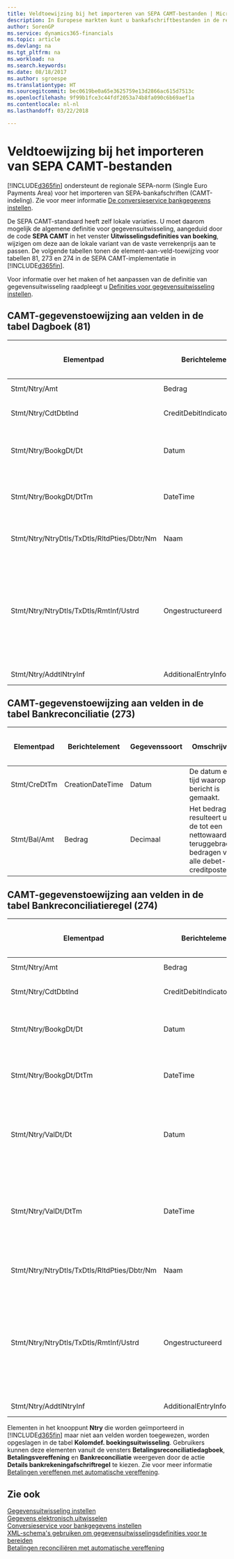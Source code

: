 ```yaml
---
title: Veldtoewijzing bij het importeren van SEPA CAMT-bestanden | Microsoft Docs
description: In Europese markten kunt u bankafschriftbestanden in de regionale SEPA-norm (Single Euro Payments Area) importeren.
author: SorenGP
ms.service: dynamics365-financials
ms.topic: article
ms.devlang: na
ms.tgt_pltfrm: na
ms.workload: na
ms.search.keywords: 
ms.date: 08/18/2017
ms.author: sgroespe
ms.translationtype: HT
ms.sourcegitcommit: bec0619be0a65e3625759e13d2866ac615d7513c
ms.openlocfilehash: 9f99b1fce3c44fdf2053a74b8fa090c6b69aef1a
ms.contentlocale: nl-nl
ms.lasthandoff: 03/22/2018

---
```

# <a name="field-mapping-when-importing-sepa-camt-files"></a>Veldtoewijzing bij het importeren van SEPA CAMT-bestanden
[!INCLUDE[d365fin](includes/d365fin_md.md)] ondersteunt de regionale SEPA-norm (Single Euro Payments Area) voor het importeren van SEPA-bankafschriften (CAMT-indeling). Zie voor meer informatie [De conversieservice bankgegevens instellen](bank-how-setup-bank-data-conversion-service.md).  

 De SEPA CAMT-standaard heeft zelf lokale variaties. U moet daarom mogelijk de algemene definitie voor gegevensuitwisseling, aangeduid door de code **SEPA CAMT** in het venster **Uitwisselingsdefinities van boeking**, wijzigen om deze aan de lokale variant van de vaste verrekenprijs aan te passen. De volgende tabellen tonen de element-aan-veld-toewijzing voor tabellen 81, 273 en 274 in de SEPA CAMT-implementatie in [!INCLUDE[d365fin](includes/d365fin_md.md)].  

 Voor informatie over het maken of het aanpassen van de definitie van gegevensuitwisseling raadpleegt u [Definities voor gegevensuitwisseling instellen](across-how-to-set-up-data-exchange-definitions.md).  

## <a name="camt-data-mapping-to-fields-in-the-general-journal-table-81"></a>CAMT-gegevenstoewijzing aan velden in de tabel Dagboek (81)  

|Elementpad|Berichtelement|Gegevenssoort|Omschrijving|Identificatie voor een negatief teken|Veldnr.|Veldnaam|  
|------------------|---------------------|---------------|-----------------|-------------------------------|---------------|----------------|  
|Stmt/Ntry/Amt|Bedrag|Decimaal|Het geldbedrag in de kaspost||13|Bedrag|  
|Stmt/Ntry/CdtDbtInd|CreditDebitIndicator|Tekst|Geeft aan of de post een credit- of een debetpost is|DBIT|13|Bedrag|  
|Stmt/Ntry/BookgDt/Dt|Datum|Datum|De datum waarop een post wordt geboekt naar een rekening in de boeken van de rekeningservice||5|Boekingsdatum|  
|Stmt/Ntry/BookgDt/DtTm|DateTime|DateTime|De datum en tijd waarop een post wordt geboekt naar een rekening in de boeken van de rekeningservice||5|Boekingsdatum|  
|Stmt/Ntry/NtryDtls/TxDtls/RltdPties/Dbtr/Nm|Naam|Tekst|De naam van de partij die een geldbedrag is verschuldigd aan de (uiteindelijke) incassant||1221|Informatie over betaler|  
|Stmt/Ntry/NtryDtls/TxDtls/RmtInf/Ustrd|Ongestructureerd|Tekst|Informatie die wordt verschaft om de afstemming/reconciliatie mogelijk te maken van een post met de artikelen die de betaling wordt geacht te vereffenen, zoals commerciële facturen in een vorderingsysteem, in een ongestructureerde vorm||8|Omschrijving|  
|Stmt/Ntry/AddtlNtryInf|AdditionalEntryInformation|Tekst|Extra informatie over de invoer||1222|Transactie-informatie|  

## <a name="camt-data-mapping-to-fields-in-the-bank-acc-reconciliation-table-273"></a>CAMT-gegevenstoewijzing aan velden in de tabel Bankreconciliatie (273)  

|Elementpad|Berichtelement|Gegevenssoort|Omschrijving|Identificatie voor een negatief teken|Veldnr.|Veldnaam|  
|------------------|---------------------|---------------|-----------------|-------------------------------|---------------|----------------|  
|Stmt/CreDtTm|CreationDateTime|Datum|De datum en tijd waarop het bericht is gemaakt.||3|Afschriftdatum|  
|Stmt/Bal/Amt|Bedrag|Decimaal|Het bedrag dat resulteert uit de tot een nettowaarde teruggebrachte bedragen voor alle debet- en creditposten||4|Eindsaldo afschrift|  

## <a name="camt-data-mapping-to-fields-in-the-bank-acc-reconciliation-line-table-274"></a>CAMT-gegevenstoewijzing aan velden in de tabel Bankreconciliatieregel (274)  

|Elementpad|Berichtelement|Gegevenssoort|Omschrijving|Identificatie voor een negatief teken|Veldnr.|Veldnaam|  
|------------------|---------------------|---------------|-----------------|-------------------------------|---------------|----------------|  
|Stmt/Ntry/Amt|Bedrag|Decimaal|Het geldbedrag in de kaspost||7|Afschrifttotaal|  
|Stmt/Ntry/CdtDbtInd|CreditDebitIndicator|Tekst|Geeft aan of de post een credit- of een debetpost is|DBIT|7|Afschrifttotaal|  
|Stmt/Ntry/BookgDt/Dt|Datum|Datum|De datum waarop een post wordt geboekt naar een rekening in de boeken van de rekeningservice||5|Transactiedatum|  
|Stmt/Ntry/BookgDt/DtTm|DateTime|DateTime|De datum en tijd waarop een post wordt geboekt naar een rekening in de boeken van de rekeningservice||5|Transactiedatum|  
|Stmt/Ntry/ValDt/Dt|Datum|Datum|De datum waarop activa beschikbaar worden voor de rekeninghouder in het geval van een creditpost, of niet meer beschikbaar zijn voor de rekeninghouder in het geval van een debetpost||12|Waardedatum|  
|Stmt/Ntry/ValDt/DtTm|DateTime|DateTime|De datum en tijd waarop activa beschikbaar worden voor de rekeninghouder in het geval van een creditpost, of niet meer beschikbaar zijn voor de rekeninghouder in het geval van een debetpost||12|Waardedatum|  
|Stmt/Ntry/NtryDtls/TxDtls/RltdPties/Dbtr/Nm|Naam|Tekst|De naam van de partij die een geldbedrag is verschuldigd aan de (uiteindelijke) incassant||15|Informatie over betaler|  
|Stmt/Ntry/NtryDtls/TxDtls/RmtInf/Ustrd|Ongestructureerd|Tekst|Informatie die wordt verschaft om de afstemming/reconciliatie mogelijk te maken van een post met de artikelen die de betaling wordt geacht te vereffenen, zoals commerciële facturen in een vorderingsysteem, in een ongestructureerde vorm||6|Omschrijving|  
|Stmt/Ntry/AddtlNtryInf|AdditionalEntryInformation|Tekst|Extra informatie over de invoer||16|Transactie-informatie|  

 Elementen in het knooppunt **Ntry** die worden geïmporteerd in [!INCLUDE[d365fin](includes/d365fin_md.md)] maar niet aan velden worden toegewezen, worden opgeslagen in de tabel **Kolomdef. boekingsuitwisseling**. Gebruikers kunnen deze elementen vanuit de vensters **Betalingsreconciliatiedagboek**, **Betalingsvereffening** en **Bankreconciliatie** weergeven door de actie **Details bankrekeningafschriftregel** te kiezen. Zie voor meer informatie [Betalingen vereffenen met automatische vereffening](receivables-how-reconcile-payments-auto-application.md).  
## <a name="see-also"></a>Zie ook  
[Gegevensuitwisseling instellen](across-set-up-data-exchange.md)  
[Gegevens elektronisch uitwisselen](across-data-exchange.md)  
[Conversieservice voor bankgegevens instellen](bank-how-setup-bank-data-conversion-service.md)   
[XML-schema's gebruiken om gegevensuitwisselingsdefinities voor te bereiden](across-how-to-use-xml-schemas-to-prepare-data-exchange-definitions.md)  
[Betalingen reconciliëren met automatische vereffening](receivables-how-reconcile-payments-auto-application.md)  

